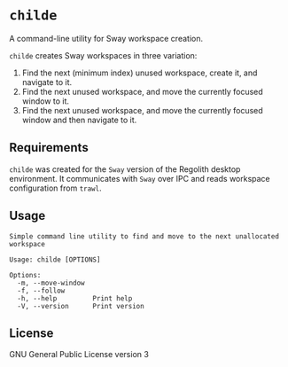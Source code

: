 # `childe`

A command-line utility for Sway workspace creation.

`childe` creates Sway workspaces in three variation:

1. Find the next (minimum index) unused workspace, create it, and navigate to it.
2. Find the next unused workspace, and move the currently focused window to it.
3. Find the next unused workspace, and move the currently focused window and then navigate to it.

## Requirements

`childe` was created for the `Sway` version of the Regolith desktop environment. It communicates with `Sway` over IPC and reads workspace configuration from `trawl`.

## Usage

```
Simple command line utility to find and move to the next unallocated workspace

Usage: childe [OPTIONS]

Options:
  -m, --move-window  
  -f, --follow       
  -h, --help         Print help
  -V, --version      Print version
```

## License

GNU General Public License version 3